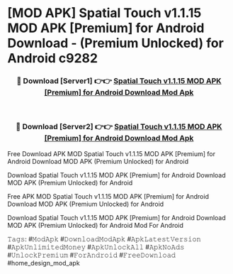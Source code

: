 # [MOD APK] Spatial Touch v1.1.15 MOD APK [Premium] for Android Download - (Premium Unlocked) for Android c9282



<div align="center">
<h3>🔴 Download [Server1] 👉👉 <a href="https://momento.my/?title=Spatial_Touch_v1.1.15_MOD_APK_[Premium]_for_Android_Download">Spatial Touch v1.1.15 MOD APK [Premium] for Android Download Mod Apk</a></h3><br>

<h3>🔴 Download [Server2] 👉👉 <a href="https://momento.my/?title=Spatial_Touch_v1.1.15_MOD_APK_[Premium]_for_Android_Download">Spatial Touch v1.1.15 MOD APK [Premium] for Android Download Mod Apk</a></h3>
</div>



Free Download APK MOD Spatial Touch v1.1.15 MOD APK [Premium] for Android Download MOD APK (Premium Unlocked) for Android

Download Spatial Touch v1.1.15 MOD APK [Premium] for Android Download MOD APK (Premium Unlocked) for Android

Free APK MOD Spatial Touch v1.1.15 MOD APK [Premium] for Android Download MOD APK (Premium Unlocked) for Android

Download Spatial Touch v1.1.15 MOD APK [Premium] for Android Download MOD APK (Premium Unlocked) for Android Mod For Android

𝚃𝚊𝚐𝚜: #𝙼𝚘𝚍𝙰𝚙𝚔 #𝙳𝚘𝚠𝚗𝚕𝚘𝚊𝚍𝙼𝚘𝚍𝙰𝚙𝚔 #𝙰𝚙𝚔𝙻𝚊𝚝𝚎𝚜𝚝𝚅𝚎𝚛𝚜𝚒𝚘𝚗 #𝙰𝚙𝚔𝚄𝚗𝚕𝚒𝚖𝚒𝚝𝚎𝚍𝙼𝚘𝚗𝚎𝚢 #𝙰𝚙𝚔𝚄𝚗𝚕𝚘𝚌𝚔𝙰𝚕𝚕 #𝙰𝚙𝚔𝙽𝚘𝙰𝚍𝚜 #𝚄𝚗𝚕𝚘𝚌𝚔𝙿𝚛𝚎𝚖𝚒𝚞𝚖 #𝙵𝚘𝚛𝙰𝚗𝚍𝚛𝚘𝚒𝚍 #𝙵𝚛𝚎𝚎𝙳𝚘𝚠𝚗𝚕𝚘𝚊𝚍 #home_design_mod_apk
